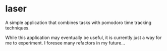 # laser
A simple application that combines tasks with pomodoro time tracking techniques.

While this application may eventually be useful, it is currently just a way for me
to experiment. I foresee many refactors in my future...
